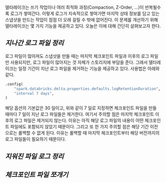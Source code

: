 델타레이크는 쓰기 작업이나 여러 최적화 과정(Compaction, Z-Order, ...)이 반복될수록 로그가 쌓여간다. 이렇게 로그가 지속적으로 쌓여가면 마지막 상태 정보를 담고 있는 스냅샷을 만드는 작업이 점점 더 오래 걸릴 수 밖에 없어진다. 이 문제를 개선하기 위해 델타레이크는 몇 가지 기능을 제공하고 있다. 오늘은 이에 대해 간단히 살펴보고자 한다.

## _지나간 로그 파일 정리_

로그 파일이 많아져도 스냅샷을 만들 때는 마지막 체크포인트 파일과 이후의 로그 파일만 사용되지만, 로그 파일이 많아지는 것 자체가 스토리지에 부담을 준다. 그래서 델타레이크는 일정 기간이 지난 로그 파일을 제거하는 기능을 제공하고 있다. 사용법은 아래와 같다.

```python
.config(
    "spark.databricks.delta.properties.defaults.logRetentionDuration",
    "interval 7 days",
)
```

해당 옵션의 기본값은 30 일이고, 위와 같이 7 일로 지정하면 체크포인트 파일을 만들 때마다 7 일이 지난 로그 파일들은 제거한다. 여기서 주의할 점은 마지막 체크포인트 이후의 로그 파일은 제거되지 않는다. 이유는 아직 해당 로그 파일의 내용이 어떤 체크포인트 파일에도 포함되지 않았기 때문이다. 그리고 또 한 가지 주의할 점은 해당 기간 이전으로는 롤백할 수 없게 된다. 이유는 롤백할 때 마지막 체크포인트부터 해당 버전까지의 로그 파일들이 필요하기 때문이다.

## _지워진 파일 로그 정리_

## _체크포인트 파일 쪼개기_
